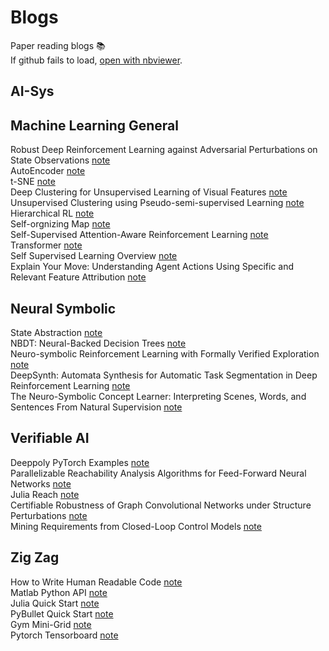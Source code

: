 # Blogs
Paper reading blogs 📚  
If github fails to load, [open with nbviewer](https://nbviewer.jupyter.org/github/ZikangXiong/blogs/tree/main/).  

## AI-Sys
## Machine Learning General
Robust Deep Reinforcement Learning against Adversarial Perturbations on State Observations
 [note](https://nbviewer.jupyter.org/github/ZikangXiong/blogs/blob/main/notebooks/Machine%20Learning%20General/huang_robustRL_nips20.ipynb)  
AutoEncoder
 [note](https://nbviewer.jupyter.org/github/ZikangXiong/blogs/blob/main/notebooks/Machine%20Learning%20General/autoencoder.ipynb)  
t-SNE
 [note](https://nbviewer.jupyter.org/github/ZikangXiong/blogs/blob/main/notebooks/Machine%20Learning%20General/t-sne.ipynb)  
Deep Clustering for Unsupervised Learning of Visual Features
 [note](https://nbviewer.jupyter.org/github/ZikangXiong/blogs/blob/main/notebooks/Machine%20Learning%20General/deep_clustering.ipynb)  
Unsupervised Clustering using Pseudo-semi-supervised Learning
 [note](https://nbviewer.jupyter.org/github/ZikangXiong/blogs/blob/main/notebooks/Machine%20Learning%20General/unsupervised_claustering_pseudo-semi-supervied_learning.ipynb)  
Hierarchical RL
 [note](https://nbviewer.jupyter.org/github/ZikangXiong/blogs/blob/main/notebooks/Machine%20Learning%20General/hierarchy_rl.ipynb)  
Self-orgnizing Map
 [note](https://nbviewer.jupyter.org/github/ZikangXiong/blogs/blob/main/notebooks/Machine%20Learning%20General/self_orgnizing_map.ipynb)  
Self-Supervised Attention-Aware Reinforcement Learning 
 [note](https://nbviewer.jupyter.org/github/ZikangXiong/blogs/blob/main/notebooks/Machine%20Learning%20General/self_supervised_attention_aware_RL.ipynb)  
Transformer
 [note](https://nbviewer.jupyter.org/github/ZikangXiong/blogs/blob/main/notebooks/Machine%20Learning%20General/transformer.ipynb)  
Self Supervised Learning Overview
 [note](https://nbviewer.jupyter.org/github/ZikangXiong/blogs/blob/main/notebooks/Machine%20Learning%20General/self-supervised-learning-overview.ipynb)  
Explain Your Move: Understanding Agent Actions Using Specific and Relevant Feature Attribution 
 [note](https://nbviewer.jupyter.org/github/ZikangXiong/blogs/blob/main/notebooks/Machine%20Learning%20General/SARAF.ipynb)  
## Neural Symbolic
State Abstraction
 [note](https://nbviewer.jupyter.org/github/ZikangXiong/blogs/blob/main/notebooks/Neural%20Symbolic/state_abstraction.ipynb)  
NBDT: Neural-Backed Decision Trees
 [note](https://nbviewer.jupyter.org/github/ZikangXiong/blogs/blob/main/notebooks/Neural%20Symbolic/NBDT.ipynb)  
Neuro-symbolic Reinforcement Learning with Formally Verified Exploration
 [note](https://nbviewer.jupyter.org/github/ZikangXiong/blogs/blob/main/notebooks/Neural%20Symbolic/greg_neurosymbolic_nips20.ipynb)  
DeepSynth: Automata Synthesis for Automatic Task Segmentation in Deep Reinforcement Learning 
 [note](https://nbviewer.jupyter.org/github/ZikangXiong/blogs/blob/main/notebooks/Neural%20Symbolic/deepsynth.ipynb)  
The Neuro-Symbolic Concept Learner: Interpreting Scenes, Words, and Sentences From Natural Supervision
 [note](https://nbviewer.jupyter.org/github/ZikangXiong/blogs/blob/main/notebooks/Neural%20Symbolic/mao_neurosymbolic_ICLR2019.ipynb)  
## Verifiable AI
 Deeppoly PyTorch Examples
 [note](https://nbviewer.jupyter.org/github/ZikangXiong/blogs/blob/main/notebooks/Verifiable%20AI/deepoly_examples.ipynb)  
Parallelizable Reachability Analysis Algorithms for Feed-Forward Neural Networks
 [note](https://nbviewer.jupyter.org/github/ZikangXiong/blogs/blob/main/notebooks/Verifiable%20AI/polyhedron.ipynb)  
Julia Reach
 [note](https://nbviewer.jupyter.org/github/ZikangXiong/blogs/blob/main/notebooks/Verifiable%20AI/julia_reach.ipynb)  
Certifiable Robustness of Graph Convolutional Networks under Structure Perturbations
 [note](https://nbviewer.jupyter.org/github/ZikangXiong/blogs/blob/main/notebooks/Verifiable%20AI/daniel_certifiable_kdd20.ipynb)  
Mining Requirements from Closed-Loop Control Models
 [note](https://nbviewer.jupyter.org/github/ZikangXiong/blogs/blob/main/notebooks/Verifiable%20AI/mining_requirements.ipynb)  
## Zig Zag
How to Write Human Readable Code
 [note](https://nbviewer.jupyter.org/github/ZikangXiong/blogs/blob/main/notebooks/Zig%20Zag/human_readable_code.ipynb)  
Matlab Python API
 [note](https://nbviewer.jupyter.org/github/ZikangXiong/blogs/blob/main/notebooks/Zig%20Zag/matlab_python_api.ipynb)  
Julia Quick Start
 [note](https://nbviewer.jupyter.org/github/ZikangXiong/blogs/blob/main/notebooks/Zig%20Zag/julia_quick_start.ipynb)  
PyBullet Quick Start [note](https://nbviewer.jupyter.org/github/ZikangXiong/blogs/blob/main/notebooks/Zig%20Zag/pybullet_quick_start.ipynb)  
Gym Mini-Grid
 [note](https://nbviewer.jupyter.org/github/ZikangXiong/blogs/blob/main/notebooks/Zig%20Zag/gym_grid_world.ipynb)  
Pytorch Tensorboard
 [note](https://nbviewer.jupyter.org/github/ZikangXiong/blogs/blob/main/notebooks/Zig%20Zag/torch_tensorboard.ipynb)  
